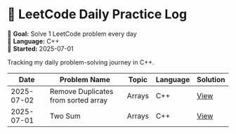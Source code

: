 # 🧠 LeetCode Daily Practice Log

📅 **Goal:** Solve 1 LeetCode problem every day  
📌 **Language:** C++  
🚀 **Started:** 2025-07-01  

Tracking my daily problem-solving journey in C++.

| Date       | Problem Name       | Topic       | Language | Solution                               |
|------------|--------------------|-------------|----------|----------------------------------------|
| 2025-07-02 | Remove Duplicates from sorted array | Arrays      | C++      | [View](solutions/arrays/026_remove_duplicates.cpp) |
| 2025-07-01 | Two Sum            | Arrays      | C++      | [View](solutions/arrays/001_two_sum.cpp) |


